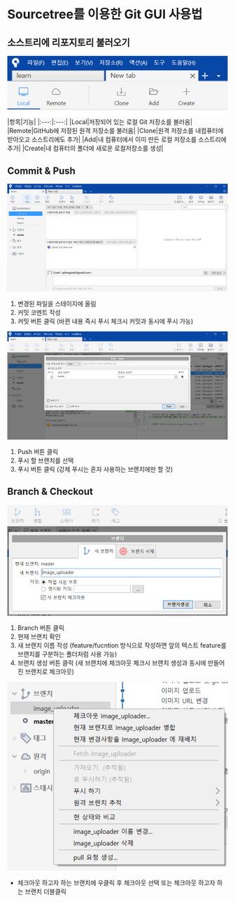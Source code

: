 # Sourcetree를 이용한 Git GUI 사용법  
## 소스트리에 리포지토리 불러오기  
![리포지토리 생성](./image/make_repository.png)  
|항목|기능|
|:---:|:---:|
|Local|저장되어 있는 로컬 Git 저장소를 불러옴|
|Remote|GitHub에 저장된 원격 저장소를 불러옴|
|Clone|원격 저장소를 내컴퓨터에 받아오고 소스트리에도 추가|
|Add|내 컴퓨터에서 이미 만든 로컬 저장소를 소스트리에 추가|
|Create|내 컴퓨터의 폴더에 새로운 로컬저장소를 생성|    
## Commit & Push  
![커밋 화면](./image/commit.png)  
1. 변경된 파일을 스테이지에 올림
2. 커밋 코멘트 작성
3. 커밋 버튼 클릭 (바뀐 내용 즉시 푸시 체크시 커밋과 동시에 푸시 가능)  

![푸시 화면](./image/push.png)  
1. Push 버튼 클릭
2. 푸시 할 브랜치를 선택
3. 푸시 버튼 클릭 (강제 푸시는 혼자 사용하는 브랜치에만 할 것)  
## Branch & Checkout  
![브랜치 화면](./image/branch.png)  
1. Branch 버튼 클릭
2. 현재 브랜치 확인
3. 새 브랜치 이름 작성 (feature/fucntion 방식으로 작성하면 앞의 텍스트 feature를 브랜치를 구분하는 폴더처럼 사용 가능)
4. 브랜치 생성 버튼 클릭 (새 브랜치에 체크아웃 체크시 브랜치 생성과 동시에 만들어진 브랜치로 체크아웃)  

![체크아웃](./image/checkout.png)
- 체크아웃 하고자 하는 브랜치에 우클릭 후 체크아웃 선택 또는 체크아웃 하고자 하는 브랜치 더블클릭